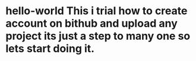 # hello-world This i trial how to create account on bithub and upload any project its just a step to many one so lets start doing it.
